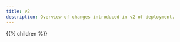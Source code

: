 ```yaml
---
title: v2
description: Overview of changes introduced in v2 of deployment.
---
```


{{% children %}}